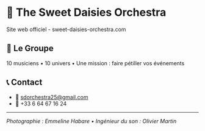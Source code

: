 # 🌼 The Sweet Daisies Orchestra

Site web officiel - sweet-daisies-orchestra.com

## 🎵 Le Groupe
10 musiciens • 10 univers • Une mission : faire pétiller vos événements

## 📞 Contact
- 📧 sdorchestra25@gmail.com
- 📱 +33 6 64 67 16 24

---
*Photographie : Emmeline Habare • Ingénieur du son : Olivier Martin*

